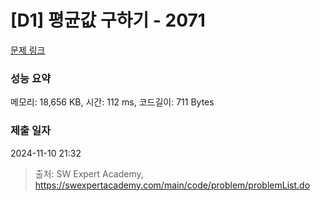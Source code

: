 # [D1] 평균값 구하기 - 2071 

[문제 링크](https://swexpertacademy.com/main/code/problem/problemDetail.do?contestProbId=AV5QRnJqA5cDFAUq) 

### 성능 요약

메모리: 18,656 KB, 시간: 112 ms, 코드길이: 711 Bytes

### 제출 일자

2024-11-10 21:32



> 출처: SW Expert Academy, https://swexpertacademy.com/main/code/problem/problemList.do